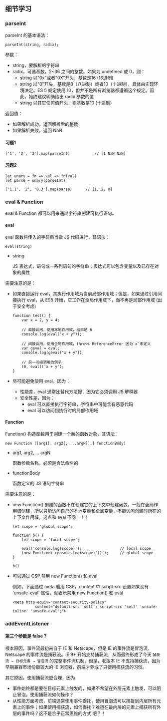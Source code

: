 ## 细节学习

### parseInt

parseInt 的基本语法：

```
parseInt(string, radix);
```

参数：

* string，要解析的字符串
* radix，可选基数，2~36 之间的整数。如果为 undefined 或 0，则：
  * string 以"0x"或者"0X"开头，基数是16 (16进制)
  * string 以"0"开头，基数是8（八进制）或者10（十进制），具体由实现环境决定。ES 5 规定使用 10，但并不是所有浏览器都遵循这个规定。因此，始终建议明确给出 radix 参数的值
  * string 以其它任何值开头，则基数是10 (十进制)

返回值：

* 如果解析成功，返回解析后的整数
* 如果解析失败，返回 NaN

#### 习题1

```
['1', '2', '3'].map(parseInt)			// [1 NaN NaN]
```

#### 习题2

```
let unary = fn => val => fn(val)
let parse = unary(parseInt)

['1.1', '2', '0.3'].map(parse)		// [1, 2, 0]
```

### eval & Function

eval & Function 都可以用来通过字符串创建可执行语句。

#### eval

eval 函数将传入的字符串当做  JS 代码进行，其语法：

```
eval(string)
```

* string

  JS 表达式，语句或一系列语句的字符串；表达式可以包含变量以及已存在对象的属性

需要注意的是：

* 如果直接运行 eval，其执行作用域为当前局部作用域；但是，如果通过引用间接执行 eval，从 ES5 开始，它工作在全局作用域下，而不再是局部作用域 (出于安全考虑)

  ```
  function test() {
      var x = 2, y = 4;
      
      // 直接调用，使用本地作用域，结果是 6
      console.log(eval("x + y"));
      
      // 间接调用，使用全局作用域，throws ReferenceError 因为`x`未定义
      var geval = eval;
      console.log(geval("x + y"));
      
      // 另一间接调用的例子
      (0, eval)('x + y');
  }
  ```

* 尽可能避免使用 eval，因为：

  * 性能差，eval 通常比替代方法慢，因为它必须调用 JS 解释器
  * 安全性差，因为：
    * eval 可以直接执行字符串，字符串中可能含有恶意代码
    * eval 可以访问到执行时的局部作用域

#### Function

Function()  构造函数用于创建一个新的函数对象，其语法：

```
new Function ([arg1[, arg2[, ...argN]],] functionBody)
```

* arg1, arg2, ... argN

  函数参数名称，必须是合法命名的

* functionBody

  函数定义的 JS 语句字符串

需要注意的是：

* new Function() 创建的函数不在创建它的上下文中创建闭包，一般在全局作用域创建，所以只能访问自己的本地变量和全局变量，不能访问创建时所在的上下文作用域。这点和 eval 不同！！！

  ```
  let scope = 'global scope';
  
  function b() {
      let scope = 'local scope';
  
      eval('console.log(scope)');                 // local scope
      (new Function('console.log(scope)'))();     // global scope
  }
  
  b()
  ```

* 可以通过 CSP 禁用 new Function() 和 eval

  例如，下面通过 meta 启用 CSP，content 中 script-src 设置如果没有 'unsafe-eval' 属性，就表示禁用 new Function() 和 eval

  ```
  <meta http-equiv="content-security-policy" 
  			content="default-src 'self'; script-src 'self' 'unsafe-inline' 'unsafe-eval';">
  ```


### addEventListener

#### 第三个参数是 false？

根本原因，事件流最初来自于 IE 和 Netscape，但是 IE 的事件流是冒泡流，Netscape 的事件流是捕获流。IE 9+ 开始支持捕获流，从而最终形成了今天 `捕获流 → 目标元素 → 冒泡流` 的完整事件流机制。但是，老版本 IE 不支持捕获流，因为早期兼容市场份额较大的 IE 浏览器，前端才养成了只使用捕获流的习惯。

其它原因，使用捕获流更合理，因为

* 事件始终都是要在目标元素上触发的，如果不希望在外层元素上触发，可以阻止冒泡，使用捕获流如何操作？
* 从性能方面考虑，前端通常使用事件委托，使用冒泡流可以捕捉到内层所有元素上的事件；如果使用捕获流，如何委托？难道在最内层的元素上捕获所有外层的事件吗？这不是合乎正常思维的方式 吧？！















































